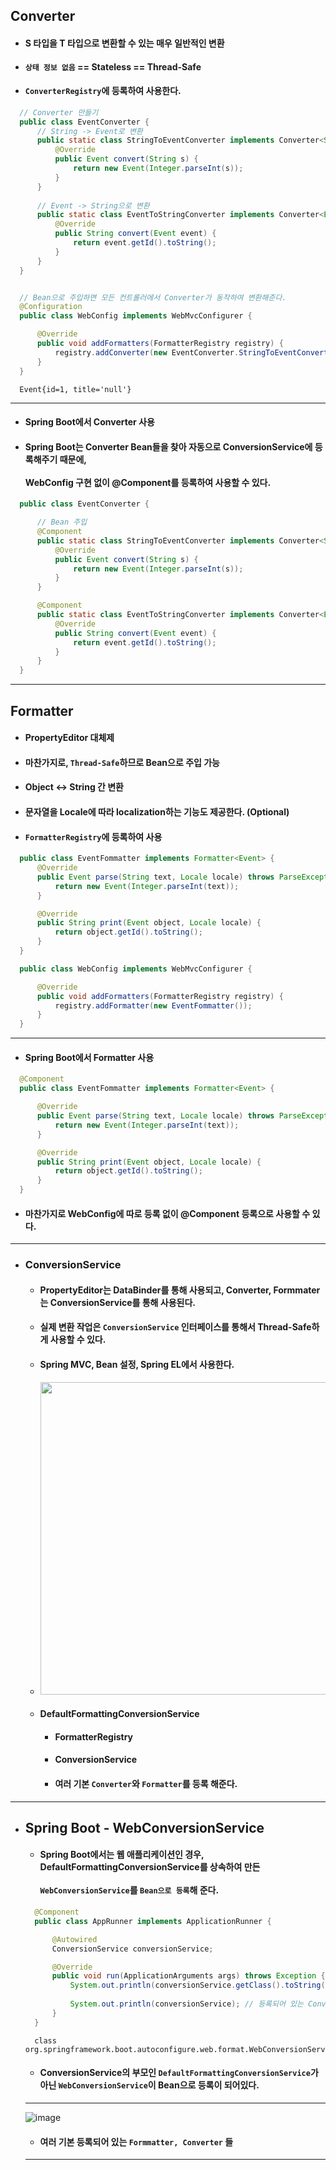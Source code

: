 ## Converter
  - #### S 타입을 T 타입으로 변환할 수 있는 매우 일반적인 변환
  - #### `상태 정보 없음` == Stateless == Thread-Safe
  - #### `ConverterRegistry`에 등록하여 사용한다.
  ``` java
    // Converter 만들기
    public class EventConverter {
        // String -> Event로 변환
        public static class StringToEventConverter implements Converter<String, Event> {
            @Override
            public Event convert(String s) {
                return new Event(Integer.parseInt(s));
            }
        }
        
        // Event -> String으로 변환
        public static class EventToStringConverter implements Converter<Event, String> {
            @Override
            public String convert(Event event) {
                return event.getId().toString();
            }
        }
    }
  ```
  ``` java
  
    // Bean으로 주입하면 모든 컨트롤러에서 Converter가 동작하여 변환해준다.
    @Configuration
    public class WebConfig implements WebMvcConfigurer {

        @Override
        public void addFormatters(FormatterRegistry registry) {
            registry.addConverter(new EventConverter.StringToEventConverter());
        }
    }
  ```
  ```
    Event{id=1, title='null'}
  ```
  --------
  - #### Spring Boot에서 Converter 사용
  - #### Spring Boot는 Converter Bean들을 찾아 자동으로 ConversionService에 등록해주기 때문에, <br><br> WebConfig 구현 없이 @Component를 등록하여 사용할 수 있다.
  ``` java
    public class EventConverter {

        // Bean 주입
        @Component
        public static class StringToEventConverter implements Converter<String, Event> {
            @Override
            public Event convert(String s) {
                return new Event(Integer.parseInt(s));
            }
        }

        @Component
        public static class EventToStringConverter implements Converter<Event, String> {
            @Override
            public String convert(Event event) {
                return event.getId().toString();
            }
        }
    }
  ```
-------
## Formatter
  - #### PropertyEditor 대체제
  - #### 마찬가지로, `Thread-Safe`하므로 Bean으로 주입 가능
  - #### Object ↔ String 간 변환
  - #### 문자열을 Locale에 따라 localization하는 기능도 제공한다. (Optional)
  - #### `FormatterRegistry`에 등록하여 사용
  ``` java
    public class EventFommatter implements Formatter<Event> {
        @Override
        public Event parse(String text, Locale locale) throws ParseException {
            return new Event(Integer.parseInt(text));
        }

        @Override
        public String print(Event object, Locale locale) {
            return object.getId().toString();
        }
    }
  ```
  ``` java
    public class WebConfig implements WebMvcConfigurer {

        @Override
        public void addFormatters(FormatterRegistry registry) {
            registry.addFormatter(new EventFommatter());
        }
    }
  ```
  --------
  - #### Spring Boot에서 Formatter 사용
  ``` java
    @Component
    public class EventFommatter implements Formatter<Event> {

        @Override
        public Event parse(String text, Locale locale) throws ParseException {
            return new Event(Integer.parseInt(text));
        }

        @Override
        public String print(Event object, Locale locale) {
            return object.getId().toString();
        }
    }
  ```
  - #### 마찬가지로 WebConfig에 따로 등록 없이 @Component 등록으로 사용할 수 있다.
--------
- ### ConversionService
  - #### PropertyEditor는 DataBinder를 통해 사용되고, Converter, Formmater는 ConversionService를 통해 사용된다.
  - #### 실제 변환 작업은 `ConversionService` 인터페이스를 통해서 Thread-Safe하게 사용할 수 있다.
  - #### Spring MVC, Bean 설정, Spring EL에서 사용한다.
  - <img src="https://user-images.githubusercontent.com/35948339/141802830-ee7089a3-d9ee-4913-9288-03a71b0273ff.png" width=500>
  - #### DefaultFormattingConversionService
    - #### FormatterRegistry
    - #### ConversionService
    - #### 여러 기본 `Converter`와 `Formatter`를 등록 해준다.
------
- ## Spring Boot - WebConversionService
  - #### Spring Boot에서는 웹 애플리케이션인 경우, DefaultFormattingConversionService를 상속하여 만든 <br><br> `WebConversionService`를 `Bean으로 등록`해 준다.
  ``` java
    @Component
    public class AppRunner implements ApplicationRunner {

        @Autowired
        ConversionService conversionService;

        @Override
        public void run(ApplicationArguments args) throws Exception {
            System.out.println(conversionService.getClass().toString()); // Bean으로 등록 되어 있는 인터페이스 보기 
            
            System.out.println(conversionService); // 등록되어 있는 Converter, Formatter 보기
        }
    }
  ```
  ```
    class org.springframework.boot.autoconfigure.web.format.WebConversionService
  ```
  - #### ConversionService의 부모인 `DefaultFormattingConversionService`가 아닌 `WebConversionService`이 Bean으로 등록이 되어있다.
  -------
  ![image](https://user-images.githubusercontent.com/35948339/141809082-e4689e53-4df9-429a-b3ba-9c35acb54401.png)
  - #### 여러 기본 등록되어 있는 `Formmatter, Converter` 들
  --------
  
